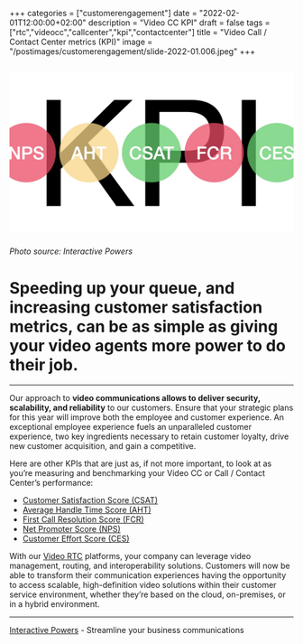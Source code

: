 +++
categories = ["customerengagement"]
date = "2022-02-01T12:00:00+02:00"
description = "Video CC KPI"
draft = false
tags = ["rtc","videocc","callcenter","kpi","contactcenter"]
title = "Video Call / Contact Center metrics (KPI)"
image = "/postimages/customerengagement/slide-2022-01.006.jpeg"
+++

![Video Call / Contact Center metrics (KPI)](/postimages/customerengagement/slide-2022-01.006.jpeg)
-----------
###### Photo source: Interactive Powers

# Speeding up your queue, and increasing customer satisfaction metrics, can be as simple as giving your video agents more power to do their job.
--- 

Our approach to **video communications allows to deliver security, scalability, and reliability** to our customers.  Ensure that your strategic plans for this  year will improve both the employee and customer experience. An exceptional employee experience fuels an unparalleled customer experience, two key ingredients necessary to retain customer loyalty, drive new customer acquisition, and gain a competitive.

Here are other KPIs that are just as, if not more important, to look at as you’re measuring and benchmarking your Video CC or Call / Contact Center’s performance:

* [Customer Satisfaction Score (CSAT)](https://blog.ivrpowers.com/post/customerengagement/customer-satisfaction-score-csat/)
* [Average Handle Time Score (AHT)](https://blog.ivrpowers.com/post/customerengagement/average-handle-time-score-aht/)
* [First Call Resolution Score (FCR)](https://blog.ivrpowers.com/post/customerengagement/first-call-resolution-score-fcr/)
* [Net Promoter Score (NPS)](https://blog.ivrpowers.com/post/customerengagement/net-promoter-score-nps/)
* [Customer Effort Score (CES)](https://blog.ivrpowers.com/post/customerengagement/customer-effort-score-ces/) 

With our [Video RTC](https://www.ivrpowers.com/videortc/) platforms, your company can leverage video management, routing, and interoperability solutions. Customers will now be able to transform their communication experiences having the opportunity to access scalable, high-definition video solutions within their customer service environment, whether they’re based on the cloud, on-premises, or in a hybrid environment.

---
[Interactive Powers](http://www.ivrpowers.com/) - Streamline your business communications